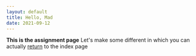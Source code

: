 ```yaml
---
layout: default
title: Hello, Mad
date: 2021-09-12
---
```

**This is the assignment page**
Let's make some different in which you can actually [return](https://saiqi1999.github.io/cs5520project/) to the index page

